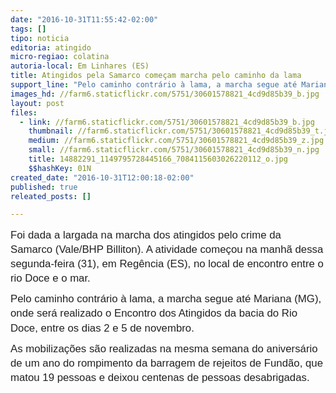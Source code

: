 ```yaml
---
date: "2016-10-31T11:55:42-02:00"
tags: []
tipo: noticia
editoria: atingido
micro-regiao: colatina
autoria-local: Em Linhares (ES)
title: Atingidos pela Samarco começam marcha pelo caminho da lama
support_line: "Pelo caminho contrário à lama, a marcha segue até Mariana (MG), onde será realizado o Encontro dos Atingidos da bacia do Rio Doce, entre os dias 2 e 5 de novembro."
images_hd: //farm6.staticflickr.com/5751/30601578821_4cd9d85b39_b.jpg
layout: post
files:
  - link: //farm6.staticflickr.com/5751/30601578821_4cd9d85b39_b.jpg
    thumbnail: //farm6.staticflickr.com/5751/30601578821_4cd9d85b39_t.jpg
    medium: //farm6.staticflickr.com/5751/30601578821_4cd9d85b39_z.jpg
    small: //farm6.staticflickr.com/5751/30601578821_4cd9d85b39_n.jpg
    title: 14882291_1149795728445166_7084115603026220112_o.jpg
    $$hashKey: 01N
created_date: "2016-10-31T12:00:18-02:00"
published: true
releated_posts: []

---
```

<p style="margin: 10px 0px; padding: 0px; font-size: 1.2em; line-height: 23.04px; color: rgb(33, 33, 33); font-family: Arial, Helvetica, sans-serif;">Foi dada a largada na marcha dos atingidos pelo crime da Samarco (Vale/BHP Billiton). A atividade come&ccedil;ou na manh&atilde; dessa segunda-feira (31), em Reg&ecirc;ncia (ES), no local de encontro entre o rio Doce e o mar.</p>

<p style="margin: 10px 0px; padding: 0px; font-size: 1.2em; line-height: 23.04px; color: rgb(33, 33, 33); font-family: Arial, Helvetica, sans-serif;">Pelo caminho contr&aacute;rio &agrave; lama, a marcha segue at&eacute; Mariana (MG), onde ser&aacute; realizado o Encontro dos Atingidos da bacia do Rio Doce, entre os dias 2 e 5 de novembro.</p>

<p style="margin: 10px 0px; padding: 0px; font-size: 1.2em; line-height: 23.04px; color: rgb(33, 33, 33); font-family: Arial, Helvetica, sans-serif;">As mobiliza&ccedil;&otilde;es s&atilde;o realizadas na mesma semana do anivers&aacute;rio de um ano do rompimento da barragem de rejeitos de Fund&atilde;o, que matou 19 pessoas e deixou centenas de pessoas desabrigadas.</p>

